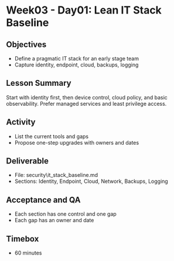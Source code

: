 # Week03 - Day01: Lean IT Stack Baseline

## Objectives
- Define a pragmatic IT stack for an early stage team
- Capture identity, endpoint, cloud, backups, logging

## Lesson Summary
Start with identity first, then device control, cloud policy, and basic observability. Prefer managed services and least privilege access.

## Activity
- List the current tools and gaps
- Propose one-step upgrades with owners and dates

## Deliverable
- File: security\it_stack_baseline.md
- Sections: Identity, Endpoint, Cloud, Network, Backups, Logging

## Acceptance and QA
- Each section has one control and one gap
- Each gap has an owner and date

## Timebox
- 60 minutes
